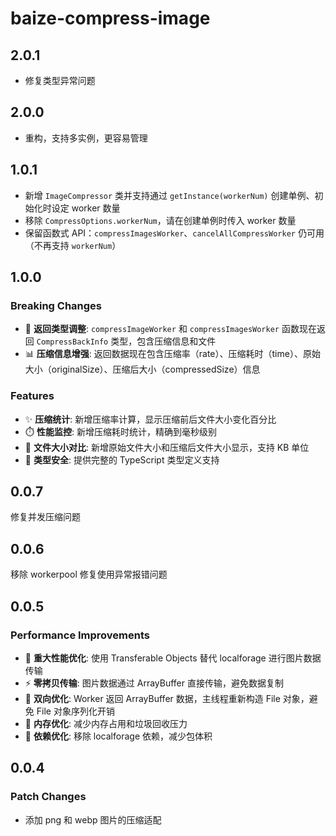 # baize-compress-image

## 2.0.1

- 修复类型异常问题

## 2.0.0

- 重构，支持多实例，更容易管理

## 1.0.1

- 新增 `ImageCompressor` 类并支持通过 `getInstance(workerNum)` 创建单例、初始化时设定 worker 数量
- 移除 `CompressOptions.workerNum`，请在创建单例时传入 worker 数量
- 保留函数式 API：`compressImagesWorker`、`cancelAllCompressWorker` 仍可用（不再支持 `workerNum`）

## 1.0.0

### Breaking Changes

- 🔄 **返回类型调整**: `compressImageWorker` 和 `compressImagesWorker` 函数现在返回 `CompressBackInfo` 类型，包含压缩信息和文件
- 📊 **压缩信息增强**: 返回数据现在包含压缩率（rate）、压缩耗时（time）、原始大小（originalSize）、压缩后大小（compressedSize）信息

### Features

- ✨ **压缩统计**: 新增压缩率计算，显示压缩前后文件大小变化百分比
- ⏱️ **性能监控**: 新增压缩耗时统计，精确到毫秒级别
- 📏 **文件大小对比**: 新增原始文件大小和压缩后文件大小显示，支持 KB 单位
- 🎯 **类型安全**: 提供完整的 TypeScript 类型定义支持

## 0.0.7

修复并发压缩问题

## 0.0.6

移除 workerpool 修复使用异常报错问题

## 0.0.5

### Performance Improvements

- 🚀 **重大性能优化**: 使用 Transferable Objects 替代 localforage 进行图片数据传输
- ⚡ **零拷贝传输**: 图片数据通过 ArrayBuffer 直接传输，避免数据复制
- 🔄 **双向优化**: Worker 返回 ArrayBuffer 数据，主线程重新构造 File 对象，避免 File 对象序列化开销
- 💾 **内存优化**: 减少内存占用和垃圾回收压力
- 🔧 **依赖优化**: 移除 localforage 依赖，减少包体积

## 0.0.4

### Patch Changes

- 添加 png 和 webp 图片的压缩适配
